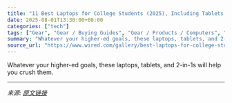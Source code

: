 ```yaml
---
title: "11 Best Laptops for College Students (2025), Including Tablets and 2-in-1s"
date: 2025-08-01T13:30:00+08:00
categories: ["tech"]
tags: ["Gear", "Gear / Buying Guides", "Gear / Products / Computers", "Gear / Products / Tablets", "buying guide", "Shopping", "laptops", "tablets", "back to school", "Computers", "buying guides", "college", "learning", "Back to School"]
summary: "Whatever your higher-ed goals, these laptops, tablets, and 2-in-1s will help you crush them."
source_url: "https://www.wired.com/gallery/best-laptops-for-college-students/"
---
```


Whatever your higher-ed goals, these laptops, tablets, and 2-in-1s will help you crush them.

---

*来源: [原文链接](https://www.wired.com/gallery/best-laptops-for-college-students/)*
